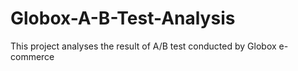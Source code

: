 # Globox-A-B-Test-Analysis
This project analyses the result of A/B test conducted by Globox e-commerce 
